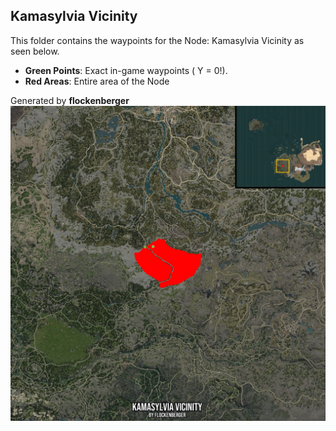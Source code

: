 ## Kamasylvia Vicinity
This folder contains the waypoints for the Node: Kamasylvia Vicinity as seen below.

- **Green Points**: Exact in-game waypoints ( Y = 0!).
- **Red Areas**: Entire area of the Node

Generated by **flockenberger**
![by_flockenberger](./Preview.webp)